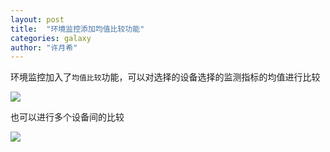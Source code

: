 ```yaml
---
layout: post
title:  "环境监控添加均值比较功能"
categories: galaxy
author: "许月希"
---
```


环境监控加入了`均值比较`功能，可以对选择的设备选择的监测指标的均值进行比较

![]({{site.mirror_url}}/assets/uploads/2014-04-29-blueplanet-add-average-compare.jpg)

也可以进行多个设备间的比较

![]({{site.mirror_url}}/assets/uploads/2014-04-29-blueplanet-add-average-compare-1.jpg)